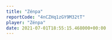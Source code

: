 ```yaml
---
title: "Zénpa"
reportCode: "4nCZHq1zGY9M32tT"
player: "Zénpa"
date: 2021-07-01T18:55:15.468000+00:00
---
```

